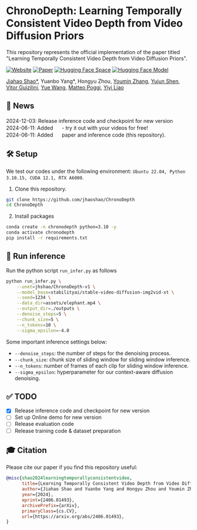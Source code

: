 # ChronoDepth: Learning Temporally Consistent Video Depth from Video Diffusion Priors

This repository represents the official implementation of the paper titled "Learning Temporally Consistent Video Depth from Video Diffusion Priors".

[![Website](https://img.shields.io/website?url=https%3A%2F%2Fjhaoshao.github.io%2FChronoDepth%2F&up_message=ChronoDepth&up_color=blue&style=flat&logo=timescale&logoColor=%23FFDC0F)](https://xdimlab.github.io/ChronoDepth/) [![Paper](https://img.shields.io/badge/arXiv-PDF-b31b1b)](https://arxiv.org/abs/2406.01493) [![Hugging Face Space](https://img.shields.io/badge/🤗%20Hugging%20Face-Space-yellow)](https://huggingface.co/spaces/jhshao/ChronoDepth)
[![Hugging Face Model](https://img.shields.io/badge/🤗%20Hugging%20Face-Model-green)](https://huggingface.co/jhshao/ChronoDepth-v1)

[Jiahao Shao*](https://jhaoshao.github.io/), Yuanbo Yang*, Hongyu Zhou, [Youmin Zhang](https://youmi-zym.github.io/),  [Yujun Shen](https://shenyujun.github.io/), [Vitor Guizilini](https://vitorguizilini.github.io/), [Yue Wang](https://yuewang.xyz/), [Matteo Poggi](https://mattpoggi.github.io/), [Yiyi Liao](https://yiyiliao.github.io/ )

## 📢 News
2024-12-03: Release inference code and checkpoint for new version <a href="https://huggingface.co/jhshao/ChronoDepth-v1"><img src="https://img.shields.io/badge/🤗%20Hugging%20Face-Model-green" height="16"></a><br>
2024-06-11: Added <a href="https://huggingface.co/spaces/jhshao/ChronoDepth"><img src="https://img.shields.io/badge/🤗%20Hugging%20Face-Space-yellow" height="16"></a> - try it out with your videos for free!<br>
2024-06-11: Added <a href="https://arxiv.org/abs/2406.01493"><img src="https://img.shields.io/badge/arXiv-PDF-b31b1b" height="16"></a> paper and inference code (this repository).


## 🛠️ Setup
We test our codes under the following environment: `Ubuntu 22.04, Python 3.10.15, CUDA 12.1, RTX A6000`.
1. Clone this repository.
```bash
git clone https://github.com/jhaoshao/ChronoDepth
cd ChronoDepth
```
2. Install packages
```bash
conda create -n chronodepth python=3.10 -y
conda activate chronodepth
pip install -r requirements.txt
```

## 🚀 Run inference
Run the python script `run_infer.py` as follows
```bash
python run_infer.py \
    --unet=jhshao/ChronoDepth-v1 \
    --model_base=stabilityai/stable-video-diffusion-img2vid-xt \
    --seed=1234 \
    --data_dir=assets/elephant.mp4 \
    --output_dir=./outputs \
    --denoise_steps=5 \
    --chunk_size=5 \
    --n_tokens=10 \
    --sigma_epsilon=-4.0
```
Some important inference settings below:
- `--denoise_steps`: the number of steps for the denoising process.
- `--chunk_size`: chunk size of sliding window for sliding window inference.
- `--n_tokens`: number of frames of each clip for sliding window inference.
- `--sigma_epsilon`: hyperparameter for our context-aware diffusion denoising.

## ✅ TODO
- [x] Release inference code and checkpoint for new version
- [ ] Set up Online demo for new version
- [ ] Release evaluation code
- [ ] Release training code & dataset preparation

## 🎓 Citation

Please cite our paper if you find this repository useful:

```bibtex
@misc{shao2024learningtemporallyconsistentvideo,
      title={Learning Temporally Consistent Video Depth from Video Diffusion Priors}, 
      author={Jiahao Shao and Yuanbo Yang and Hongyu Zhou and Youmin Zhang and Yujun Shen and Vitor Guizilini and Yue Wang and Matteo Poggi and Yiyi Liao},
      year={2024},
      eprint={2406.01493},
      archivePrefix={arXiv},
      primaryClass={cs.CV},
      url={https://arxiv.org/abs/2406.01493}, 
}
```